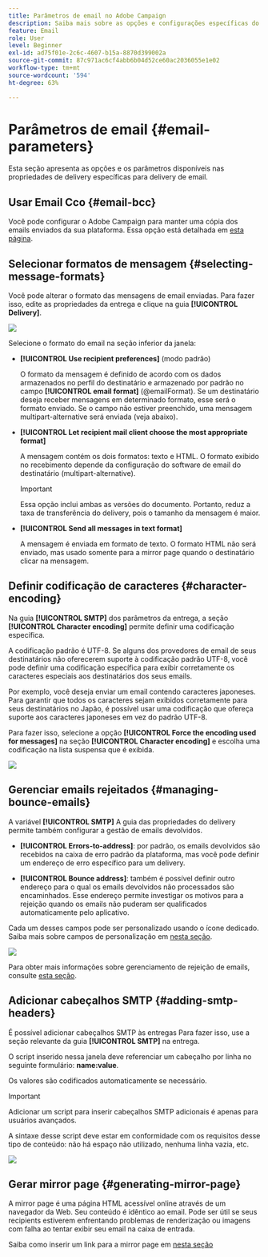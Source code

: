 ```yaml
---
title: Parâmetros de email no Adobe Campaign
description: Saiba mais sobre as opções e configurações específicas do delivery de email no Adobe Campaign.
feature: Email
role: User
level: Beginner
exl-id: ad75f01e-2c6c-4607-b15a-8870d399002a
source-git-commit: 87c971ac6cf4abb6b04d52ce60ac2036055e1e02
workflow-type: tm+mt
source-wordcount: '594'
ht-degree: 63%

---
```


# Parâmetros de email {#email-parameters}

Esta seção apresenta as opções e os parâmetros disponíveis nas propriedades de delivery específicas para delivery de email.

## Usar Email Cco {#email-bcc}

Você pode configurar o Adobe Campaign para manter uma cópia dos emails enviados da sua plataforma. Essa opção está detalhada em [esta página](email-bcc.md).

## Selecionar formatos de mensagem {#selecting-message-formats}

Você pode alterar o formato das mensagens de email enviadas. Para fazer isso, edite as propriedades da entrega e clique na guia **[!UICONTROL Delivery]**.

![](assets/email-message-format.png)

Selecione o formato do email na seção inferior da janela:

* **[!UICONTROL Use recipient preferences]** (modo padrão)

  O formato da mensagem é definido de acordo com os dados armazenados no perfil do destinatário e armazenado por padrão no campo **[!UICONTROL email format]** (@emailFormat). Se um destinatário deseja receber mensagens em determinado formato, esse será o formato enviado. Se o campo não estiver preenchido, uma mensagem multipart-alternative será enviada (veja abaixo).

* **[!UICONTROL Let recipient mail client choose the most appropriate format]**

  A mensagem contém os dois formatos: texto e HTML. O formato exibido no recebimento depende da configuração do software de email do destinatário (multipart-alternative).

  >[!IMPORTANT]
  >
  >Essa opção inclui ambas as versões do documento. Portanto, reduz a taxa de transferência do delivery, pois o tamanho da mensagem é maior.

* **[!UICONTROL Send all messages in text format]**

  A mensagem é enviada em formato de texto. O formato HTML não será enviado, mas usado somente para a mirror page quando o destinatário clicar na mensagem.

<!--
>[!NOTE]
>
>For more on defining the email content, see [this section]().-->

## Definir codificação de caracteres {#character-encoding}

Na guia **[!UICONTROL SMTP]** dos parâmetros da entrega, a seção **[!UICONTROL Character encoding]** permite definir uma codificação específica.

A codificação padrão é UTF-8. Se alguns dos provedores de email de seus destinatários não oferecerem suporte à codificação padrão UTF-8, você pode definir uma codificação específica para exibir corretamente os caracteres especiais aos destinatários dos seus emails.

Por exemplo, você deseja enviar um email contendo caracteres japoneses. Para garantir que todos os caracteres sejam exibidos corretamente para seus destinatários no Japão, é possível usar uma codificação que ofereça suporte aos caracteres japoneses em vez do padrão UTF-8.

Para fazer isso, selecione a opção **[!UICONTROL Force the encoding used for messages]** na seção **[!UICONTROL Character encoding]** e escolha uma codificação na lista suspensa que é exibida.

![](assets/email-smtp-encoding.png)

## Gerenciar emails rejeitados {#managing-bounce-emails}

A variável **[!UICONTROL SMTP]** A guia das propriedades do delivery permite também configurar a gestão de emails devolvidos.

* **[!UICONTROL Errors-to-address]**: por padrão, os emails devolvidos são recebidos na caixa de erro padrão da plataforma, mas você pode definir um endereço de erro específico para um delivery.

* **[!UICONTROL Bounce address]**: também é possível definir outro endereço para o qual os emails devolvidos não processados são encaminhados. Esse endereço permite investigar os motivos para a rejeição quando os emails não puderam ser qualificados automaticamente pelo aplicativo.

Cada um desses campos pode ser personalizado usando o ícone dedicado. Saiba mais sobre campos de personalização em [nesta seção](personalization-fields.md).

![](assets/email-smtp-bounce.png)

Para obter mais informações sobre gerenciamento de rejeição de emails, consulte [esta seção](delivery-failures.md#bounce-mail-management).

## Adicionar cabeçalhos SMTP {#adding-smtp-headers}

É possível adicionar cabeçalhos SMTP às entregas Para fazer isso, use a seção relevante da guia **[!UICONTROL SMTP]** na entrega.

O script inserido nessa janela deve referenciar um cabeçalho por linha no seguinte formulário: **name:value**.

Os valores são codificados automaticamente se necessário.

>[!IMPORTANT]
>
>Adicionar um script para inserir cabeçalhos SMTP adicionais é apenas para usuários avançados.
>
>A sintaxe desse script deve estar em conformidade com os requisitos desse tipo de conteúdo: não há espaço não utilizado, nenhuma linha vazia, etc.

![](assets/email-smtp-headers.png)


## Gerar mirror page {#generating-mirror-page}

A mirror page é uma página HTML acessível online através de um navegador da Web. Seu conteúdo é idêntico ao email. Pode ser útil se seus recipients estiverem enfrentando problemas de renderização ou imagens com falha ao tentar exibir seu email na caixa de entrada.

Saiba como inserir um link para a mirror page em [nesta seção](mirror-page.md)
